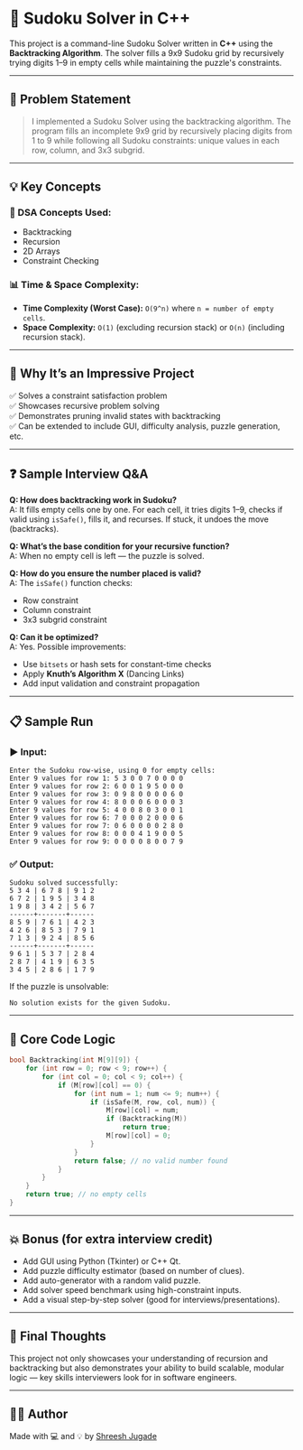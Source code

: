 # 🧩 Sudoku Solver in C++

This project is a command-line Sudoku Solver written in **C++** using the **Backtracking Algorithm**. The solver fills a 9x9 Sudoku grid by recursively trying digits 1–9 in empty cells while maintaining the puzzle's constraints.

---

## 📌 Problem Statement

> I implemented a Sudoku Solver using the backtracking algorithm. The program fills an incomplete 9x9 grid by recursively placing digits from 1 to 9 while following all Sudoku constraints: unique values in each row, column, and 3x3 subgrid.

---

## 💡 Key Concepts

### 🔧 DSA Concepts Used:
- Backtracking  
- Recursion  
- 2D Arrays  
- Constraint Checking  

### 📊 Time & Space Complexity:
- **Time Complexity (Worst Case):** `O(9^n)` where `n = number of empty cells`.
- **Space Complexity:** `O(1)` (excluding recursion stack) or `O(n)` (including recursion stack).

---

## 🚀 Why It’s an Impressive Project

✅ Solves a constraint satisfaction problem  
✅ Showcases recursive problem solving  
✅ Demonstrates pruning invalid states with backtracking  
✅ Can be extended to include GUI, difficulty analysis, puzzle generation, etc.

---

## ❓ Sample Interview Q&A

**Q: How does backtracking work in Sudoku?**  
A: It fills empty cells one by one. For each cell, it tries digits 1–9, checks if valid using `isSafe()`, fills it, and recurses. If stuck, it undoes the move (backtracks).

**Q: What’s the base condition for your recursive function?**  
A: When no empty cell is left — the puzzle is solved.

**Q: How do you ensure the number placed is valid?**  
A: The `isSafe()` function checks:
- Row constraint
- Column constraint
- 3x3 subgrid constraint

**Q: Can it be optimized?**  
A: Yes. Possible improvements:
- Use `bitsets` or hash sets for constant-time checks  
- Apply **Knuth’s Algorithm X** (Dancing Links)  
- Add input validation and constraint propagation

---

## 📋 Sample Run

### ▶️ Input:
```
Enter the Sudoku row-wise, using 0 for empty cells:
Enter 9 values for row 1: 5 3 0 0 7 0 0 0 0
Enter 9 values for row 2: 6 0 0 1 9 5 0 0 0
Enter 9 values for row 3: 0 9 8 0 0 0 0 6 0
Enter 9 values for row 4: 8 0 0 0 6 0 0 0 3
Enter 9 values for row 5: 4 0 0 8 0 3 0 0 1
Enter 9 values for row 6: 7 0 0 0 2 0 0 0 6
Enter 9 values for row 7: 0 6 0 0 0 0 2 8 0
Enter 9 values for row 8: 0 0 0 4 1 9 0 0 5
Enter 9 values for row 9: 0 0 0 0 8 0 0 7 9
```

### ✅ Output:
```
Sudoku solved successfully:
5 3 4 | 6 7 8 | 9 1 2 
6 7 2 | 1 9 5 | 3 4 8 
1 9 8 | 3 4 2 | 5 6 7 
------+-------+------
8 5 9 | 7 6 1 | 4 2 3 
4 2 6 | 8 5 3 | 7 9 1 
7 1 3 | 9 2 4 | 8 5 6 
------+-------+------
9 6 1 | 5 3 7 | 2 8 4 
2 8 7 | 4 1 9 | 6 3 5 
3 4 5 | 2 8 6 | 1 7 9 
```

If the puzzle is unsolvable:
```
No solution exists for the given Sudoku.
```

---

## 🧠 Core Code Logic

```cpp
bool Backtracking(int M[9][9]) {
    for (int row = 0; row < 9; row++) {
        for (int col = 0; col < 9; col++) {
            if (M[row][col] == 0) {
                for (int num = 1; num <= 9; num++) {
                    if (isSafe(M, row, col, num)) {
                        M[row][col] = num;
                        if (Backtracking(M))
                            return true;
                        M[row][col] = 0;
                    }
                }
                return false; // no valid number found
            }
        }
    }
    return true; // no empty cells
}
```

---

## 💥 Bonus (for extra interview credit)

- Add GUI using Python (Tkinter) or C++ Qt.
- Add puzzle difficulty estimator (based on number of clues).
- Add auto-generator with a random valid puzzle.
- Add solver speed benchmark using high-constraint inputs.
- Add a visual step-by-step solver (good for interviews/presentations).

---

## 🏁 Final Thoughts

This project not only showcases your understanding of recursion and backtracking but also demonstrates your ability to build scalable, modular logic — key skills interviewers look for in software engineers.

---

## 🧑‍💻 Author

Made with 💻 and 💡 by [Shreesh Jugade](https://github.com/SHREESH-git)

